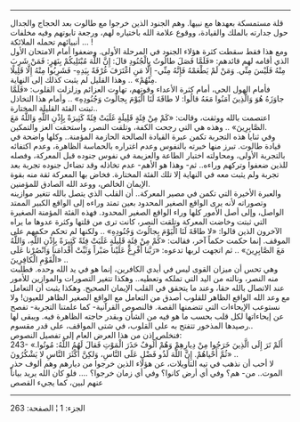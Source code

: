 ------------------------------------------------------------------------

قلة مستمسكة بعهدها مع نبيها. وهم الجنود الذين خرجوا مع طالوت بعد الحجاج
والجدال حول جدارته بالملك والقيادة، ووقوع علامة الله باختياره لهم، ورجعة
تابوتهم وفيه مخلفات أنبيائهم تحمله الملائكة ... !  
ومع هذا فقط سقطت كثرة هؤلاء الجنود في المرحلة الأولى. وضعفوا أمام
الامتحان الأول الذي أقامه لهم قائدهم: «فَلَمَّا فَصَلَ طالُوتُ بِالْجُنُودِ قالَ: إِنَّ
اللَّهَ مُبْتَلِيكُمْ بِنَهَرٍ: فَمَنْ شَرِبَ مِنْهُ فَلَيْسَ مِنِّي. وَمَنْ لَمْ يَطْعَمْهُ فَإِنَّهُ مِنِّي- إِلَّا مَنِ
اغْتَرَفَ غُرْفَةً بِيَدِهِ- فَشَرِبُوا مِنْهُ إِلَّا قَلِيلًا مِنْهُمْ» .. وهذا القليل لم يثبت كذلك
إلى النهاية.  
فأمام الهول الحي، أمام كثرة الأعداء وقوتهم، تهاوت العزائم وزلزلت القلوب:
«فَلَمَّا جاوَزَهُ هُوَ وَالَّذِينَ آمَنُوا مَعَهُ قالُوا: لا طاقَةَ لَنَا الْيَوْمَ بِجالُوتَ وَجُنُودِهِ»
.. وأمام هذا التخاذل ثبتت الفئة القليلة المختارة..  
اعتصمت بالله ووثقت، وقالت: «كَمْ مِنْ فِئَةٍ قَلِيلَةٍ غَلَبَتْ فِئَةً كَثِيرَةً بِإِذْنِ اللَّهِ
وَاللَّهُ مَعَ الصَّابِرِينَ» .. وهذه هي التي رجحت الكفة، وتلقت النصر، واستحقت العز
والتمكين.  
وفي ثنايا هذه التجربة تكمن عبرة القيادة الصالحة الحازمة المؤمنة.. وكلها
واضحة في قيادة طالوت. تبرز منها خبرته بالنفوس وعدم اغتراره بالحماسة
الظاهرة، وعدم اكتفائه بالتجربة الأولى، ومحاولته اختبار الطاعة والعزيمة
في نفوس جنوده قبل المعركة، وفصله للذين ضعفوا وتركهم وراءه.. ثم- وهذا هو
الأهم- عدم تخاذله وقد تضاءل جنوده تجربة بعد تجربة ولم يثبت معه في
النهاية إلا تلك الفئة المختارة. فخاض بها المعركة ثقة منه بقوة الإيمان
الخالص، ووعد الله الصادق للمؤمنين.  
والعبرة الأخيرة التي تكمن في مصير المعركة.. أن القلب الذي يتصل بالله
تتغير موازينه وتصوراته لأنه يرى الواقع الصغير المحدود بعين تمتد وراءه
إلى الواقع الكبير الممتد الواصل، وإلى أصل الأمور كلها وراء الواقع الصغير
المحدود. فهذه الفئة المؤمنة الصغيرة التي ثبتت وخاضت المعركة وتلقت النصر،
كانت ترى من قلتها وكثرة عدوها ما يراه الآخرون الذين قالوا: «لا طاقَةَ لَنَا
الْيَوْمَ بِجالُوتَ وَجُنُودِهِ» .. ولكنها لم تحكم حكمهم على الموقف. إنما حكمت حكماً
آخر، فقالت: «كَمْ مِنْ فِئَةٍ قَلِيلَةٍ غَلَبَتْ فِئَةً كَثِيرَةً بِإِذْنِ اللَّهِ، وَاللَّهُ مَعَ
الصَّابِرِينَ» .. ثم اتجهت لربها تدعوه: «رَبَّنا أَفْرِغْ عَلَيْنا صَبْراً وَثَبِّتْ أَقْدامَنا
وَانْصُرْنا عَلَى الْقَوْمِ الْكافِرِينَ» ..  
وهي تحس أن ميزان القوى ليس في أيدي الكافرين، إنما هو في يد الله وحده.
فطلبت منه النصر، ونالته من اليد التي تملكه وتعطيه.. وهكذا تتغير التصورات
والموازين للأمور عند الاتصال بالله حقا، وعند ما يتحقق في القلب الإيمان
الصحيح. وهكذا يثبت أن التعامل مع وعد الله الواقع الظاهر للقلوب أصدق من
التعامل مع الواقع الصغير الظاهر للعيون! ولا نستوعب الإيحاءات التي
تتضمنها القصة. فالنصوص القرآنية- كما علمتنا التجربة- تفصح عن إيحاءاتها
لكل قلب بحسب ما هو فيه من الشأن وبقدر حاجته الظاهرة فيه. ويبقى لها
رصيدها المذخور تتفتح به على القلوب، في شتى المواقف، على قدر مقسوم..  
فنخلص إذن من هذا العرض العام إلى تفصيل النصوص:  
243- «أَلَمْ تَرَ إِلَى الَّذِينَ خَرَجُوا مِنْ دِيارِهِمْ وَهُمْ أُلُوفٌ حَذَرَ الْمَوْتِ فَقالَ لَهُمُ اللَّهُ:
مُوتُوا. ثُمَّ أَحْياهُمْ. إِنَّ اللَّهَ لَذُو فَضْلٍ عَلَى النَّاسِ، وَلكِنَّ أَكْثَرَ النَّاسِ لا يَشْكُرُونَ»
..  
لا أحب أن نذهب في تيه التأويلات، عن هؤلاء الذين خرجوا من ديارهم وهم ألوف
حذر الموت.. من- هم؟ وفي أي أرض كانوا؟ وفي أي زمان خرجوا؟ .... فلو كان
الله يريد بياناً عنهم لبين، كما يجيء القصص

------------------------------------------------------------------------

الجزء: 1 ¦ الصفحة: 263
